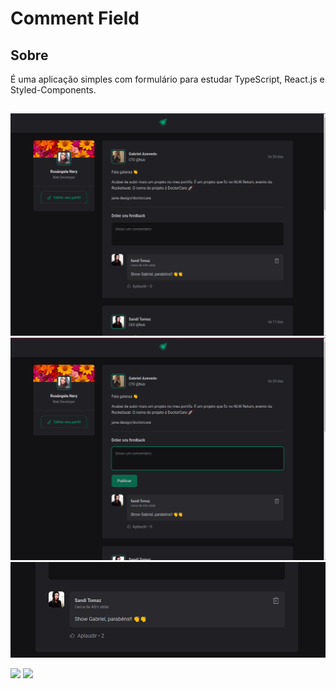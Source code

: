 # Comment Field  

## Sobre

É uma aplicação simples com formulário para estudar TypeScript, React.js e Styled-Components.
##

![60x30](src/assets/page.png)
![60x30](src/assets/publish.png)
![40x15](src/assets/enjoy.png)

[![](https://img.shields.io/badge/React-20232A?style=for-the-badge&logo=react&logoColor=61DAFB)]()
[![](https://img.shields.io/badge/TypeScript-007ACC?style=for-the-badge&logo=typescript&logoColor=white)]()
